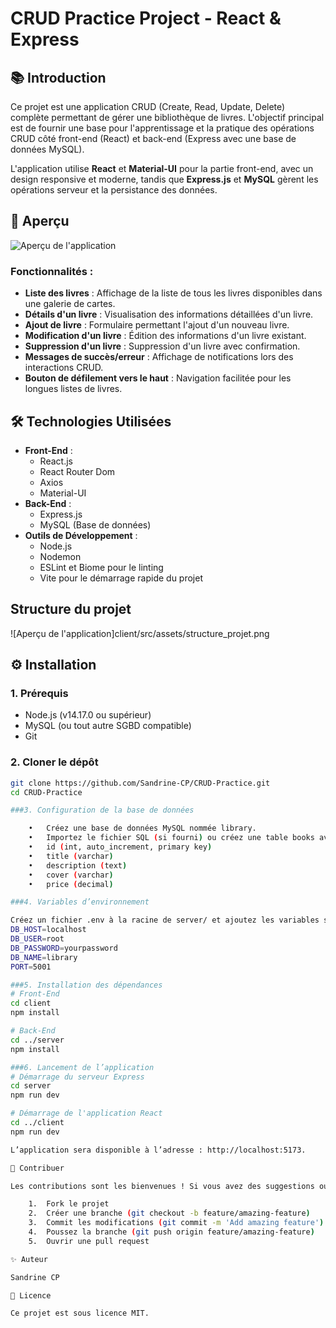# CRUD Practice Project - React & Express

## 📚 Introduction

Ce projet est une application CRUD (Create, Read, Update, Delete) complète permettant de gérer une bibliothèque de livres. L'objectif principal est de fournir une base pour l'apprentissage et la pratique des opérations CRUD côté front-end (React) et back-end (Express avec une base de données MySQL).

L'application utilise **React** et **Material-UI** pour la partie front-end, avec un design responsive et moderne, tandis que **Express.js** et **MySQL** gèrent les opérations serveur et la persistance des données.

## 🎨 Aperçu

![Aperçu de l'application](https://github.com/Sandrine-CP/CRUD-Practice/blob/main/client/src/assets/preview.png?raw=true)

### Fonctionnalités :
- **Liste des livres** : Affichage de la liste de tous les livres disponibles dans une galerie de cartes.
- **Détails d'un livre** : Visualisation des informations détaillées d'un livre.
- **Ajout de livre** : Formulaire permettant l'ajout d'un nouveau livre.
- **Modification d'un livre** : Édition des informations d'un livre existant.
- **Suppression d'un livre** : Suppression d'un livre avec confirmation.
- **Messages de succès/erreur** : Affichage de notifications lors des interactions CRUD.
- **Bouton de défilement vers le haut** : Navigation facilitée pour les longues listes de livres.

## 🛠️ Technologies Utilisées

- **Front-End** :
  - React.js
  - React Router Dom
  - Axios
  - Material-UI
- **Back-End** :
  - Express.js
  - MySQL (Base de données)
- **Outils de Développement** :
  - Node.js
  - Nodemon
  - ESLint et Biome pour le linting
  - Vite pour le démarrage rapide du projet

## Structure du projet

![Aperçu de l'application]client/src/assets/structure_projet.png
 
## ⚙️ Installation

### 1. Prérequis

- Node.js (v14.17.0 ou supérieur)
- MySQL (ou tout autre SGBD compatible)
- Git

### 2. Cloner le dépôt

```bash
git clone https://github.com/Sandrine-CP/CRUD-Practice.git
cd CRUD-Practice

###3. Configuration de la base de données

	•	Créez une base de données MySQL nommée library.
	•	Importez le fichier SQL (si fourni) ou créez une table books avec les colonnes suivantes :
	•	id (int, auto_increment, primary key)
	•	title (varchar)
	•	description (text)
	•	cover (varchar)
	•	price (decimal)

###4. Variables d’environnement

Créez un fichier .env à la racine de server/ et ajoutez les variables suivantes :
DB_HOST=localhost
DB_USER=root
DB_PASSWORD=yourpassword
DB_NAME=library
PORT=5001

###5. Installation des dépendances
# Front-End
cd client
npm install

# Back-End
cd ../server
npm install

###6. Lancement de l’application
# Démarrage du serveur Express
cd server
npm run dev

# Démarrage de l'application React
cd ../client
npm run dev

L’application sera disponible à l’adresse : http://localhost:5173.

🤝 Contribuer

Les contributions sont les bienvenues ! Si vous avez des suggestions ou des bugs à corriger, n’hésitez pas à ouvrir une issue ou à soumettre une pull request.

	1.	Fork le projet
	2.	Créer une branche (git checkout -b feature/amazing-feature)
	3.	Commit les modifications (git commit -m 'Add amazing feature')
	4.	Poussez la branche (git push origin feature/amazing-feature)
	5.	Ouvrir une pull request

✨ Auteur

Sandrine CP

📜 Licence

Ce projet est sous licence MIT.
